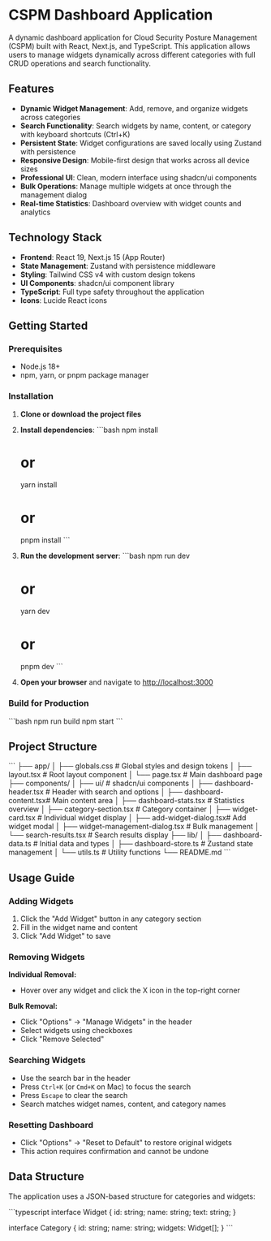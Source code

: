 # CSPM Dashboard Application

A dynamic dashboard application for Cloud Security Posture Management (CSPM) built with React, Next.js, and TypeScript. This application allows users to manage widgets dynamically across different categories with full CRUD operations and search functionality.

## Features

- **Dynamic Widget Management**: Add, remove, and organize widgets across categories
- **Search Functionality**: Search widgets by name, content, or category with keyboard shortcuts (Ctrl+K)
- **Persistent State**: Widget configurations are saved locally using Zustand with persistence
- **Responsive Design**: Mobile-first design that works across all device sizes
- **Professional UI**: Clean, modern interface using shadcn/ui components
- **Bulk Operations**: Manage multiple widgets at once through the management dialog
- **Real-time Statistics**: Dashboard overview with widget counts and analytics

## Technology Stack

- **Frontend**: React 19, Next.js 15 (App Router)
- **State Management**: Zustand with persistence middleware
- **Styling**: Tailwind CSS v4 with custom design tokens
- **UI Components**: shadcn/ui component library
- **TypeScript**: Full type safety throughout the application
- **Icons**: Lucide React icons

## Getting Started

### Prerequisites

- Node.js 18+ 
- npm, yarn, or pnpm package manager

### Installation

1. **Clone or download the project files**

2. **Install dependencies**:
   \`\`\`bash
   npm install
   # or
   yarn install
   # or
   pnpm install
   \`\`\`

3. **Run the development server**:
   \`\`\`bash
   npm run dev
   # or
   yarn dev
   # or
   pnpm dev
   \`\`\`

4. **Open your browser** and navigate to [http://localhost:3000](http://localhost:3000)

### Build for Production

\`\`\`bash
npm run build
npm start
\`\`\`

## Project Structure

\`\`\`
├── app/
│   ├── globals.css          # Global styles and design tokens
│   ├── layout.tsx           # Root layout component
│   └── page.tsx             # Main dashboard page
├── components/
│   ├── ui/                  # shadcn/ui components
│   ├── dashboard-header.tsx # Header with search and options
│   ├── dashboard-content.tsx# Main content area
│   ├── dashboard-stats.tsx  # Statistics overview
│   ├── category-section.tsx # Category container
│   ├── widget-card.tsx      # Individual widget display
│   ├── add-widget-dialog.tsx# Add widget modal
│   ├── widget-management-dialog.tsx # Bulk management
│   └── search-results.tsx   # Search results display
├── lib/
│   ├── dashboard-data.ts    # Initial data and types
│   ├── dashboard-store.ts   # Zustand state management
│   └── utils.ts             # Utility functions
└── README.md
\`\`\`

## Usage Guide

### Adding Widgets

1. Click the "Add Widget" button in any category section
2. Fill in the widget name and content
3. Click "Add Widget" to save

### Removing Widgets

**Individual Removal:**
- Hover over any widget and click the X icon in the top-right corner

**Bulk Removal:**
- Click "Options" → "Manage Widgets" in the header
- Select widgets using checkboxes
- Click "Remove Selected"

### Searching Widgets

- Use the search bar in the header
- Press `Ctrl+K` (or `Cmd+K` on Mac) to focus the search
- Press `Escape` to clear the search
- Search matches widget names, content, and category names

### Resetting Dashboard

- Click "Options" → "Reset to Default" to restore original widgets
- This action requires confirmation and cannot be undone

## Data Structure

The application uses a JSON-based structure for categories and widgets:

\`\`\`typescript
interface Widget {
  id: string;
  name: string;
  text: string;
}

interface Category {
  id: string;
  name: string;
  widgets: Widget[];
}
\`\`\`


